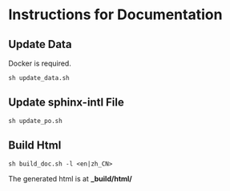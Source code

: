 # Instructions for Documentation

## Update Data

Docker is required.

```
sh update_data.sh
```

## Update sphinx-intl File
```
sh update_po.sh
```

## Build Html

```
sh build_doc.sh -l <en|zh_CN>
```

The generated html is at **_build/html/**
